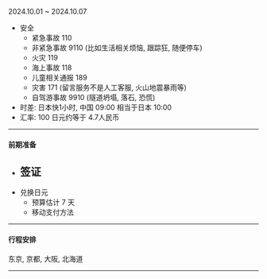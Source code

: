 2024.10.01 ~ 2024.10.07

- 安全
  - 紧急事故 110
  - 非紧急事故 9110 (比如生活相关烦恼, 跟踪狂, 随便停车)
  - 火灾 119
  - 海上事故 118
  - 儿童相关通报 189
  - 灾害 171 (留言服务不是人工客服, 火山地震暴雨等)
  - 自驾游事故 9910 (隧道坍塌, 落石, 恐慌)
- 时差: 日本快1小时, 中国 09:00 相当于日本 10:00
- 汇率: 100 日元约等于 4.7人民币

---

#### 前期准备

- 签证
  - 
- 兑换日元
  - 预算估计 7 天
  - 移动支付方法



---

#### 行程安排

东京, 京都, 大阪, 北海道

---

